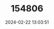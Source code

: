 ---
title: "154806"
category: "Zalieutes mcgintyi"
draft: false
date: 2024-02-22 13:03:51
languages:
  Spanish; Castilian: ["Murciélago Tres Cuernos"]
  Portuguese: ["Peixe morcego"]
  Japanese: ["Tsumari-furyu-uo"]
  English: ["Tricorn Batfish"]
---
